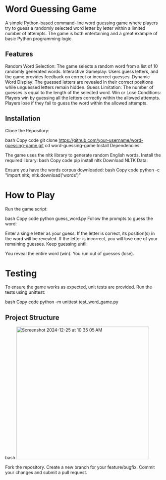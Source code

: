 # Word Guessing Game
A simple Python-based command-line word guessing game where players try to guess a randomly selected word letter by letter within a limited number of attempts. The game is both entertaining and a great example of basic Python programming logic.

## Features
Random Word Selection: The game selects a random word from a list of 10 randomly generated words.
Interactive Gameplay: Users guess letters, and the game provides feedback on correct or incorrect guesses.
Dynamic Word Display: The guessed letters are revealed in their correct positions while unguessed letters remain hidden.
Guess Limitation: The number of guesses is equal to the length of the selected word.
Win or Lose Conditions:
Players win by guessing all the letters correctly within the allowed attempts.
Players lose if they fail to guess the word within the allowed attempts.

## Installation
Clone the Repository:

bash
Copy code
git clone https://github.com/your-username/word-guessing-game.git
cd word-guessing-game
Install Dependencies:

The game uses the nltk library to generate random English words.
Install the required library:
bash
Copy code
pip install nltk
Download NLTK Data:

Ensure you have the words corpus downloaded:
bash
Copy code
python -c "import nltk; nltk.download('words')"

# How to Play
Run the game script:

bash
Copy code
python guess_word.py
Follow the prompts to guess the word:

Enter a single letter as your guess.
If the letter is correct, its position(s) in the word will be revealed.
If the letter is incorrect, you will lose one of your remaining guesses.
Keep guessing until:

You reveal the entire word (win).
You run out of guesses (lose).

# Testing
To ensure the game works as expected, unit tests are provided. Run the tests using unittest:

bash
Copy code
python -m unittest test_word_game.py


## Project Structure
bash
<img width="428" alt="Screenshot 2024-12-25 at 10 35 05 AM" src="https://github.com/user-attachments/assets/565ea5fe-7b2c-4d4c-93b2-079cec37a8c1" />





Fork the repository.
Create a new branch for your feature/bugfix.
Commit your changes and submit a pull request.



